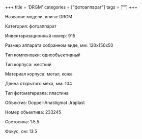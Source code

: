 +++
title = 'DRGM'
categories = ["фотоаппарат"]
tags = [""]
+++

Название модели, книги: DRGM

Категория: фотоаппарат

Инвентаризационный номер: 915

Размер аппарата  собранном виде, мм: 120х150х50

Тип компоновки: однообъективный

Тип корпуса: жесткий

Материал корпуса: метал, кожа

Длина открытого меха, мм: 104

Тип фотоматериала: пластина

Объектив: Doppel-Anastigmat Jraplast

Номер объектива: 233245

Светосила: 1:5,5

Фокус, см: 13.5

